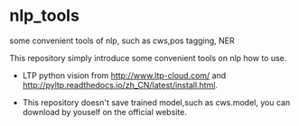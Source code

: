 # nlp_tools
some convenient tools of nlp, such as cws,pos tagging, NER

This repository simply introduce some convenient tools on nlp how to use.

- LTP python vision from http://www.ltp-cloud.com/ and http://pyltp.readthedocs.io/zh_CN/latest/install.html.

- This repository doesn't save trained model,such as cws.model, you can download by youself on the official website.
